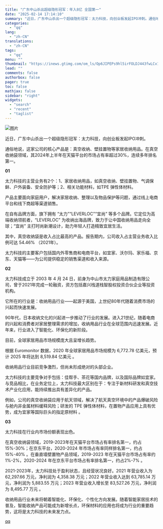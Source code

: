 ```yaml
---
title: "广东中山杀出超级隐形冠军：年入8亿 全国第一"
date: "2025-02-14 17:14:10"
summary: "近日，广东中山杀出一个超级隐形冠军：太力科技，向创业板发起IPO冲刺。通俗地说，这家公司的核心产品是..."
categories:
  - "qq"
lang:
  - "zh-CN"
translations:
  - "zh-CN"
tags:
  - "qq"
menu: ""
thumbnail: "https://inews.gtimg.com/om_ls/Op6JIPEPs9hl5irFOLDJ443fwLCv1JrrvAZt-V1DrnUboAA_640360/0"
lead: ""
comments: false
authorbox: false
pager: true
toc: false
mathjax: false
sidebar: "right"
widgets:
  - "search"
  - "recent"
  - "taglist"
---
```


![图片](https://inews.gtimg.com/om_bt/OIUDS5I09inScXdxP7iUCw4v54TIh7EhCcqUh3AJicMiMAA/641)

近日，广东中山杀出一个超级隐形冠军：太力科技，向创业板发起IPO冲刺。

通俗地说，这家公司的核心产品是：真空收纳、壁挂置物等家居收纳用品。在真空收纳袋领域，其2024年上半年在天猫平台的市场占有率超过30%，连续多年排名第一。

**01**

太力科技的主营业务有2个：1、家居收纳用品，如真空收纳、壁挂置物、气调保鲜、户外装备、安全防护等；2、相关功能材料，如TPE 弹性体材料。

产品主要面向家庭用户，解决家居收纳、整理以及物品保护等问题，通过线上电商平台和线下商超等渠道销售。

在自有品牌方面，旗下拥有 “太力”“LEVERLOC”“宜尚” 等多个品牌。它定位为高端收纳领航者，“LEVERLOC” 为收纳出海品牌，致力于让中国收纳用品走向全球；“宜尚” 主打时尚新潮设计，助力年轻人打造精致宜居生活。

其中，真空收纳袋是收入占比最高的产品。报告期内，公司收入占主营业务收入比例可达 54.46% （2021年）。

太力科技的主要客户包括国内外零售商和电商平台，如宜家、沃尔玛、家乐福、京东、天猫等——为公司提供稳定的销售渠道和收入来源。

**02**

太力科技成立于 2003 年 4 月 24 日，前身为中山市太力家庭用品制造有限公司，曾于2021年完成一轮融资，资方包括嘉兴栈道栈智股权投资合伙企业等投资机构。

它所在的行业是：收纳用品行业——起源于美国，上世纪80年代随着消费市场的兴起而快速发展。

90年代，日本收纳文化的兴起进一步推动了行业的发展。进入21世纪，随着电商的兴起和消费者对家居整理需求的增加，收纳用品行业在全球范围内迅速发展。近年来，行业进入了智能化、环保化的新阶段。

目前，全球家居用品市场规模庞大且呈增长趋势。

根据 Euromonitor 数据，2020 年全球家居用品市场规模为 6,772.78 亿美元，预计 2025 年将达到 8,519.84 亿美元 。

收纳用品行业目前竞争激烈，但尚未形成绝对的头部企业。

太力科技的主要竞争对手包括：佳帮手、茶花等国内品牌，以及国际品牌如宜家。与竞品相比，在业务定位上，太力科技最大区别在于：专注于新材料研发和真空技术产业化应用，能持续推出具有差异化的产品。

例如，公司的真空收纳袋应用于航天领域，解决了航天真空环境中的产品爆破风险与舱内非金属材料缓释风险；研发的 TPE 弹性体材料，在置物产品应用上具有优势，成为宜家等国际巨头的指定原材料 。

**03**

太力科技在行业内市场份额表现出色。

在真空收纳袋领域，2019-2023年在天猫平台市场占有率排名第一，约占15%-30%；在京东平台，2020-2024 年市场占有率同样排名第一，约占15%-40% 。在垂直墙壁置物产品领域，2019-2023 年在天猫平台市场占有率约 1%-2%，2020-2024 年在京东平台市场占有率排名第一，约占2%-7% 。

2021-2023年，太力科技处于盈利状态，且经营状况良好。2021 年营业收入为 62,297.66 万元，净利润为 4,358.38 万元；2022 年营业收入达到 63,785.14 万元，净利润为 5,883.55 万元；2023 年营业收入增长至 83,527.26 万元，净利润为 8,495.77 万元 。

收纳用品行业未来将朝着智能化、环保化、个性化方向发展。随着智能家居技术的普及，智能收纳产品可能成为新增长点，环保材料的应用也将成为行业的重要趋势，这将是太力科技的未来发力点。

[qq](https://new.qq.com/rain/a/20250214A06Q2T00)
